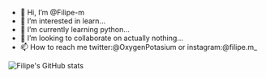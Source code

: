 - 👋 Hi, I’m @Filipe-m
- 👀 I’m interested in learn...
- 🌱 I’m currently learning python...
- 💞️ I’m looking to collaborate on actually nothing...
- 📫 How to reach me twitter:@OxygenPotasium or instagram:@filipe.m_

![Filipe's GitHub stats](https://github-readme-stats.vercel.app/api?username=Filipe-m&show_icons=true&theme=radical)

<!---
Filipe-m/Filipe-m is a ✨ special ✨ repository because its `README.md` (this file) appears on your GitHub profile.
You can click the Preview link to take a look at your changes.
--->
